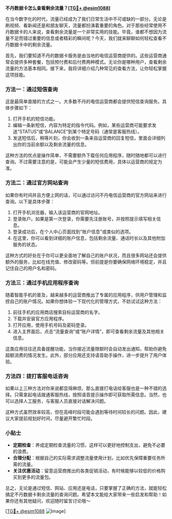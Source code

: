 **不丹数据卡怎么查看剩余流量？[[TG💪+ @esim1088](https://t.me/s/esim1088)]**

在当今数字化的时代，流量已经成为了我们日常生活中不可或缺的一部分。无论是刷视频、看新闻还是和朋友聊天，流量都扮演着重要的角色。对于那些经常使用不丹数据卡的人来说，查看剩余流量是一个非常实用的技能。毕竟，谁都不想因为流量不足而错过重要的信息或者精彩的瞬间呢？今天，我们就来聊聊如何轻松查看不丹数据卡中的剩余流量。

首先，我们要知道不丹的数据卡服务是由当地的电信运营商提供的。这些运营商通常会提供多种套餐，包括预付费和后付费两种模式。无论你是哪种用户，查看剩余流量的方法基本相同。接下来，我将详细介绍几种常见的查看方法，让你轻松掌握这项技能。

### 方法一：通过短信查询

这是最简单直接的方式之一。大多数不丹的电信运营商都会提供短信查询服务。具体步骤如下：

1. 打开手机的短信功能。
2. 编辑一条新短信，内容为特定的指令代码。例如，某些运营商可能要求发送“STATUS”或“BALANCE”到某个特定号码（通常是客服热线）。
3. 发送短信后，稍等片刻，你会收到一条来自运营商的回复短信，里面会详细列出你的当前余额以及剩余流量的信息。

这种方法的优点是操作简单，不需要额外下载任何应用程序，随时随地都可以进行查询。不过需要注意的是，可能会产生少量的短信费用，具体以运营商的规定为准。

### 方法二：通过官方网站查询

如果你有时间并且方便上网的话，可以通过访问不丹电信运营商的官方网站来进行查询。以下是具体步骤：

1. 打开手机浏览器，输入该运营商的官网地址。
2. 登录账户。如果是第一次登录，你需要先注册账号，并按照提示填写相关信息。
3. 登录成功后，在个人中心页面找到“账户信息”或类似的选项。
4. 在这里，你可以看到详细的账户信息，包括剩余流量、通话时长以及其他附加服务的状态。

这种方式的好处在于你可以更全面地了解自己的账户状况，而且很多网站还会提供额外的服务，比如在线充值、修改密码等。但前提是你要确保网络环境稳定，并且记住自己的用户名和密码。

### 方法三：通过手机应用程序查询

随着智能手机的普及，越来越多的运营商推出了专属的应用程序，供用户管理和监控自己的账户情况。如果你想体验一下现代化的管理方式，不妨试试这种方法：

1. 前往手机的应用商店搜索目标运营商的名字。
2. 下载并安装官方应用程序。
3. 打开应用，使用手机号码及密码登录。
4. 进入主界面后，点击“流量查询”或“账户详情”，即可查看剩余流量及其他相关信息。

这类应用往往还具备提醒功能，当你接近流量限额时会自动发出通知，帮助你避免超额消费的情况发生。此外，部分应用还支持语音助手操作，进一步提升了用户体验。

### 方法四：拨打客服电话咨询

如果以上三种方法对你来说都显得麻烦，那么直接打电话给客服也是一种不错的选择。只需拿起电话拨通客服热线，按照语音提示操作即可获取所需信息。当然，也可以选择人工服务，与客服人员直接对话解决问题。

这种方式虽然效率较高，但在高峰时段可能会遇到等待时间较长的问题。因此，建议大家提前规划好时间，尽量避开繁忙时段。

### 小贴士

- **定期检查**：养成定期检查流量的习惯，这样可以更好地控制支出，避免不必要的浪费。
- **合理分配**：根据自己的实际需求调整流量使用计划，比如优先保障重要任务所需的流量。
- **关注优惠活动**：留意运营商推出的各类促销活动，有时候能够以较低的价格购买到更多的流量包。

总之，无论是通过短信、网站、应用还是电话，只要掌握了正确的方法，就能轻松搞定不丹数据卡剩余流量的查询问题。希望本文能给大家带来一些启发和帮助！如果你还有其他疑问，欢迎随时留言讨论哦～

[[TG💪+ @esim1088](https://t.me/s/esim1088) ![Image](https://i.postimg.cc/4NQfJmqS/Snipaste-2025-05-13-00-14-12.png)]